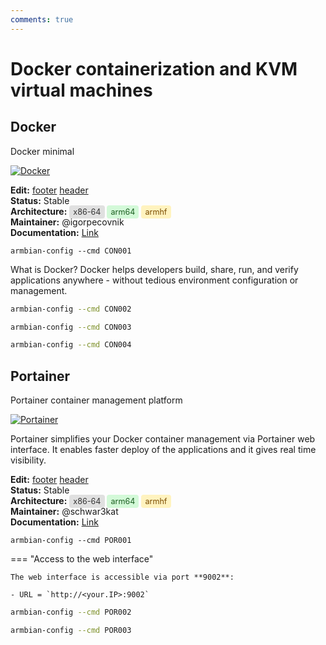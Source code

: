 ```yaml
---
comments: true
---
```


# Docker containerization and KVM virtual machines

## Docker


Docker minimal


<!--- section image START from tools/include/images/CON001.png --->
[![Docker](/images/CON001.png)](#)
<!--- section image STOP from tools/include/images/CON001.png --->

__Edit:__ [footer](https://github.com/armbian/configng/edit/main/tools/include/markdown/CON001-footer.md) [header](https://github.com/armbian/configng/new/main/tools/include/markdown/CON001-header.md)  
__Status:__ Stable  
__Architecture:__ <span style="background-color:#e0e0e0; color:#333333; padding:3px 6px; border-radius:4px; font-size:90%;">x86-64</span> <span style="background-color:#d3f9d8; color:#1b5e20; padding:3px 6px; border-radius:4px; font-size:90%;">arm64</span> <span style="background-color:#fff3bf; color:#7c4d00; padding:3px 6px; border-radius:4px; font-size:90%;">armhf</span>  
__Maintainer:__ @igorpecovnik  
__Documentation:__ [Link](https://docs.docker.com/)  

~~~ custombash
armbian-config --cmd CON001
~~~


<!--- footer START from tools/include/markdown/CON001-footer.md --->
What is Docker? Docker helps developers build, share, run, and verify applications anywhere - without tedious environment configuration or management.

<!--- footer STOP from tools/include/markdown/CON001-footer.md --->


~~~ bash title="Docker engine:"
armbian-config --cmd CON002
~~~


~~~ bash title="Docker remove:"
armbian-config --cmd CON003
~~~


~~~ bash title="Docker purge with all images, containers, and volumes:"
armbian-config --cmd CON004
~~~





## Portainer


Portainer container management platform


<!--- section image START from tools/include/images/POR001.png --->
[![Portainer](/images/POR001.png)](#)
<!--- section image STOP from tools/include/images/POR001.png --->


<!--- header START from tools/include/markdown/POR001-header.md --->
Portainer simplifies your Docker container management via Portainer web interface. It enables faster deploy of the applications and it gives real time visibility.

<!--- header STOP from tools/include/markdown/POR001-header.md --->

__Edit:__ [footer](https://github.com/armbian/configng/edit/main/tools/include/markdown/POR001-footer.md) [header](https://github.com/armbian/configng/edit/main/tools/include/markdown/POR001-header.md)  
__Status:__ Stable  
__Architecture:__ <span style="background-color:#e0e0e0; color:#333333; padding:3px 6px; border-radius:4px; font-size:90%;">x86-64</span> <span style="background-color:#d3f9d8; color:#1b5e20; padding:3px 6px; border-radius:4px; font-size:90%;">arm64</span> <span style="background-color:#fff3bf; color:#7c4d00; padding:3px 6px; border-radius:4px; font-size:90%;">armhf</span>  
__Maintainer:__ @schwar3kat  
__Documentation:__ [Link](https://docs.portainer.io/)  

~~~ custombash
armbian-config --cmd POR001
~~~


<!--- footer START from tools/include/markdown/POR001-footer.md --->
=== "Access to the web interface"

    The web interface is accessible via port **9002**:

    - URL = `http://<your.IP>:9002`

<!--- footer STOP from tools/include/markdown/POR001-footer.md --->


~~~ bash title="Portainer remove:"
armbian-config --cmd POR002
~~~


~~~ bash title="Portainer purge with with data folder:"
armbian-config --cmd POR003
~~~



